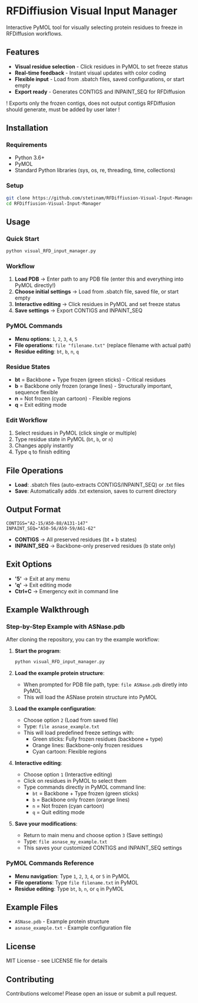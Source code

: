 # RFDiffiusion Visual Input Manager

Interactive PyMOL tool for visually selecting protein residues to freeze in RFDiffusion workflows.

## Features

- **Visual residue selection** - Click residues in PyMOL to set freeze status
- **Real-time feedback** - Instant visual updates with color coding
- **Flexible input** - Load from .sbatch files, saved configurations, or start empty
- **Export ready** - Generates CONTIGS and INPAINT_SEQ for RFDiffusion

! Exports only the frozen contigs, does not output contigs RFDiffusion should generate, must be added by user later !

## Installation

### Requirements
- Python 3.6+
- PyMOL
- Standard Python libraries (sys, os, re, threading, time, collections)

### Setup
```bash
git clone https://github.com/stetinam/RFDiffiusion-Visual-Input-Manager.git
cd RFDiffiusion-Visual-Input-Manager
```

## Usage

### Quick Start
```bash
python visual_RFD_input_manager.py
```

### Workflow
1. **Load PDB** → Enter path to any PDB file (enter this and everything into PyMOL directly!)
2. **Choose initial settings** → Load from .sbatch file, saved file, or start empty
3. **Interactive editing** → Click residues in PyMOL and set freeze status
4. **Save settings** → Export CONTIGS and INPAINT_SEQ

### PyMOL Commands
- **Menu options**: `1`, `2`, `3`, `4`, `5`
- **File operations**: `file "filename.txt"` (replace filename with actual path)
- **Residue editing**: `bt`, `b`, `n`, `q`

### Residue States
- **bt** = Backbone + Type frozen (green sticks) - Critical residues
- **b** = Backbone only frozen (orange lines) - Structurally important, sequence flexible
- **n** = Not frozen (cyan cartoon) - Flexible regions
- **q** = Exit editing mode

### Edit Workflow
1. Select residues in PyMOL (click single or multiple)
2. Type residue state in PyMOL (`bt`, `b`, or `n`)
3. Changes apply instantly
4. Type `q` to finish editing

## File Operations
- **Load**: .sbatch files (auto-extracts CONTIGS/INPAINT_SEQ) or .txt files
- **Save**: Automatically adds .txt extension, saves to current directory

## Output Format
```
CONTIGS="A2-15/A50-88/A131-147"
INPAINT_SEQ="A50-56/A59-59/A61-62"
```

- **CONTIGS** → All preserved residues (bt + b states)
- **INPAINT_SEQ** → Backbone-only preserved residues (b state only)

## Exit Options
- **'5'** → Exit at any menu
- **'q'** → Exit editing mode
- **Ctrl+C** → Emergency exit in command line

## Example Walkthrough

### Step-by-Step Example with ASNase.pdb

After cloning the repository, you can try the example workflow:

1. **Start the program**:
   ```bash
   python visual_RFD_input_manager.py
   ```

2. **Load the example protein structure**:
   - When prompted for PDB file path, type: `file ASNase.pdb` diretly into PyMOL
   - This will load the ASNase protein structure into PyMOL

3. **Load the example configuration**:
   - Choose option `2` (Load from saved file)
   - Type: `file asnase_example.txt`
   - This will load predefined freeze settings with:
     - Green sticks: Fully frozen residues (backbone + type)
     - Orange lines: Backbone-only frozen residues
     - Cyan cartoon: Flexible regions

4. **Interactive editing**:
   - Choose option `1` (Interactive editing)
   - Click on residues in PyMOL to select them
   - Type commands directly in PyMOL command line:
     - `bt` = Backbone + Type frozen (green sticks)
     - `b` = Backbone only frozen (orange lines)  
     - `n` = Not frozen (cyan cartoon)
     - `q` = Quit editing mode

5. **Save your modifications**:
   - Return to main menu and choose option `3` (Save settings)
   - Type: `file asnase_my_example.txt`
   - This saves your customized CONTIGS and INPAINT_SEQ settings

### PyMOL Commands Reference
- **Menu navigation**: Type `1`, `2`, `3`, `4`, or `5` in PyMOL
- **File operations**: Type `file filename.txt` in PyMOL 
- **Residue editing**: Type `bt`, `b`, `n`, or `q` in PyMOL

## Example Files
- `ASNase.pdb` - Example protein structure
- `asnase_example.txt` - Example configuration file

## License
MIT License - see LICENSE file for details

## Contributing
Contributions welcome! Please open an issue or submit a pull request.
